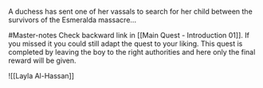 A duchess has sent one of her vassals to search for her child between the survivors of the Esmeralda massacre...

#Master-notes Check backward link in [[Main Quest - Introduction 01]]. If you missed it you could still adapt the quest to your liking. This quest is completed by leaving the boy to the right authorities and here only the final reward will be given.

![[Layla Al-Hassan]]

